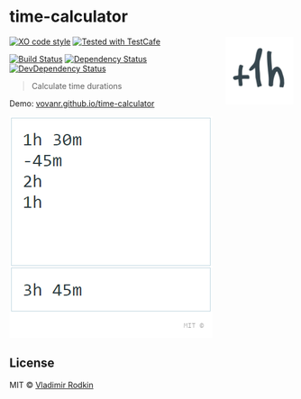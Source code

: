 # time-calculator

<img align="right" width="120" height="120"
     src="./logo.svg" alt="Time Calculator logo">

[![XO code style][codestyle-image]][codestyle-url]
[![Tested with TestCafe][testcafe-image]][testcafe-url]

[![Build Status][build-image]][build-url]
[![Dependency Status][depstat-image]][depstat-url]
[![DevDependency Status][depstat-dev-image]][depstat-dev-url]

> Calculate time durations

Demo: [vovanr.github.io/time-calculator][demo]

![](preview.png)

## License
MIT © [Vladimir Rodkin](https://github.com/VovanR)

[demo]: https://vovanr.github.io/time-calculator

[codestyle-url]: https://github.com/xojs/xo
[codestyle-image]: https://img.shields.io/badge/code_style-XO-5ed9c7.svg?style=flat-square

[testcafe-url]: https://github.com/DevExpress/testcafe
[testcafe-image]: https://img.shields.io/badge/tested%20with-TestCafe-2fa4cf.svg?style=flat-square

[build-url]: https://github.com/VovanR/time-calculator/actions?query=workflow%3A%22End-to-End+Tests%22
[build-image]: https://img.shields.io/github/workflow/status/VovanR/time-calculator/End-to-End%20Tests?style=flat-square

[depstat-url]: https://david-dm.org/VovanR/time-calculator
[depstat-image]: https://david-dm.org/VovanR/time-calculator.svg?style=flat-square

[depstat-dev-url]: https://david-dm.org/VovanR/time-calculator
[depstat-dev-image]: https://david-dm.org/VovanR/time-calculator/dev-status.svg?style=flat-square

